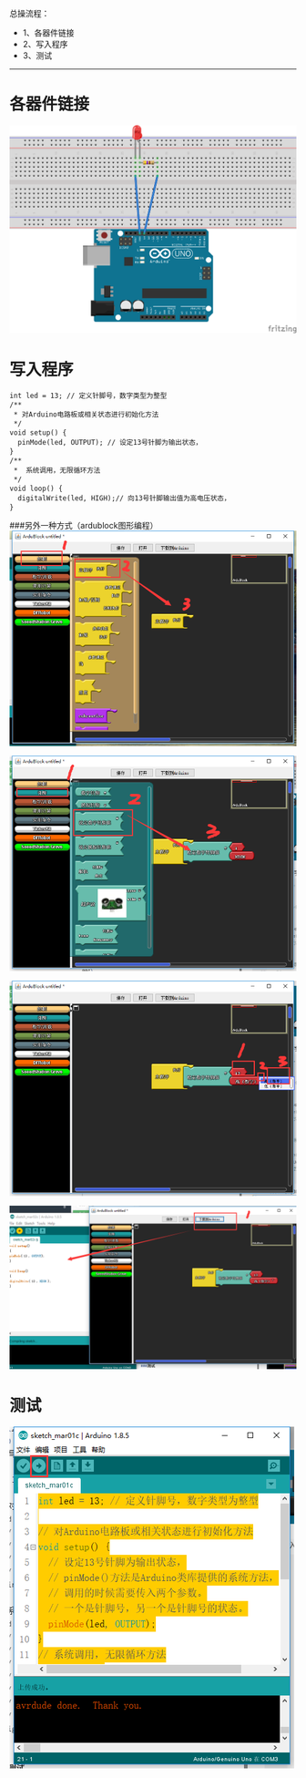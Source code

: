 总操流程：
- 1、各器件链接
- 2、写入程序
- 3、测试

----------
# 各器件链接
![](image/3-1.png)
# 写入程序
```
int led = 13; // 定义针脚号，数字类型为整型
/**
 * 对Arduino电路板或相关状态进行初始化方法
 */
void setup() {
  pinMode(led, OUTPUT); // 设定13号针脚为输出状态，
}
/**
 *  系统调用，无限循环方法
 */
void loop() {
  digitalWrite(led, HIGH);// 向13号针脚输出值为高电压状态，
}
```
###另外一种方式（ardublock图形编程）
![](image/3-2.png)

![](image/3-3.png)

![](image/3-4.png)

![](image/3-5.png)
# 测试
![](image/3-6.png)